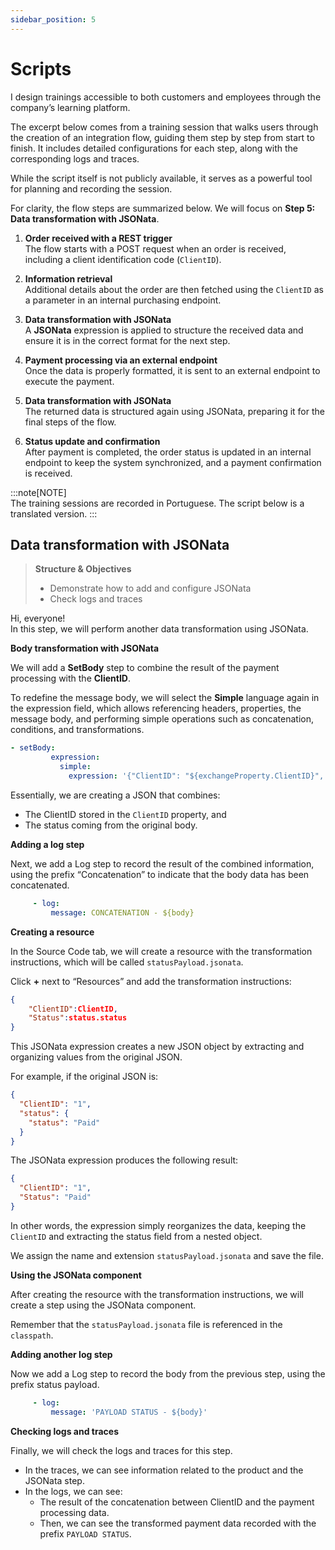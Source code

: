 ```yaml
---
sidebar_position: 5
---
```


# Scripts

I design trainings accessible to both customers and employees through the company’s learning platform.

The excerpt below comes from a training session that walks users through the creation of an integration flow, guiding them step by step from start to finish. It includes detailed configurations for each step, along with the corresponding logs and traces.

While the script itself is not publicly available, it serves as a powerful tool for planning and recording the session. 

For clarity, the flow steps are summarized below. We will focus on **Step 5: Data transformation with JSONata**.

1. **Order received with a REST trigger**  
   The flow starts with a POST request when an order is received, including a client identification code (`ClientID`).

2. **Information retrieval**  
   Additional details about the order are then fetched using the `ClientID` as a parameter in an internal purchasing endpoint.

3. **Data transformation with JSONata**  
   A **JSONata** expression is applied to structure the received data and ensure it is in the correct format for the next step.

4. **Payment processing via an external endpoint**  
   Once the data is properly formatted, it is sent to an external endpoint to execute the payment.

5. **Data transformation with JSONata**  
   The returned data is structured again using JSONata, preparing it for the final steps of the flow.

6. **Status update and confirmation**  
   After payment is completed, the order status is updated in an internal endpoint to keep the system synchronized, and a payment confirmation is received.

:::note[NOTE]    
The training sessions are recorded in Portuguese. The script below is a translated version. 
:::

## Data transformation with JSONata

>**Structure & Objectives**
>
>- Demonstrate how to add and configure JSONata
>- Check logs and traces

Hi, everyone!  
In this step, we will perform another data transformation using JSONata.

**Body transformation with JSONata**

We will add a **SetBody** step to combine the result of the payment processing with the **ClientID**.  

To redefine the message body, we will select the **Simple** language again in the expression field, which allows referencing headers, properties, the message body, and performing simple operations such as concatenation, conditions, and transformations.

```yaml
- setBody:
         expression:
           simple:
             expression: '{"ClientID": "${exchangeProperty.ClientID}", "status":${body}}'
```

Essentially, we are creating a JSON that combines:

- The ClientID stored in the `ClientID` property, and
- The status coming from the original body.

**Adding a log step**

Next, we add a Log step to record the result of the combined information, using the prefix “Concatenation” to indicate that the body data has been concatenated.

```yaml
     - log:
         message: CONCATENATION - ${body}
```
**Creating a resource**

In the Source Code tab, we will create a resource with the transformation instructions, which will be called `statusPayload.jsonata`.

Click **+** next to “Resources” and add the transformation instructions:

```json
{
    "ClientID":ClientID,
    "Status":status.status
}
```
This JSONata expression creates a new JSON object by extracting and organizing values from the original JSON.

For example, if the original JSON is:

```json
{
  "ClientID": "1",
  "status": {
    "status": "Paid"
  }
}
```
The JSONata expression produces the following result:

```json
{
  "ClientID": "1",
  "Status": "Paid"
}
```
In other words, the expression simply reorganizes the data, keeping the `ClientID` and extracting the status field from a nested object.

We assign the name and extension `statusPayload.jsonata` and save the file.

**Using the JSONata component**

After creating the resource with the transformation instructions, we will create a step using the JSONata component.

Remember that the `statusPayload.jsonata` file is referenced in the `classpath`.

**Adding another log step**

Now we add a Log step to record the body from the previous step, using the prefix status payload.

```yaml
     - log:
         message: 'PAYLOAD STATUS - ${body}'

```
**Checking logs and traces**

Finally, we will check the logs and traces for this step.

- In the traces, we can see information related to the product and the JSONata step.
- In the logs, we can see:
  - The result of the concatenation between ClientID and the payment processing data.
  - Then, we can see the transformed payment data recorded with the prefix `PAYLOAD STATUS`.